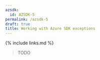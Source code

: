 ```yaml
---
azsdk:
  id: AZSDK-5
permalink: /azsdk-5
draft: true
title: Working with Azure SDK exceptions
---
```


{% include links.md %}

> TODO
